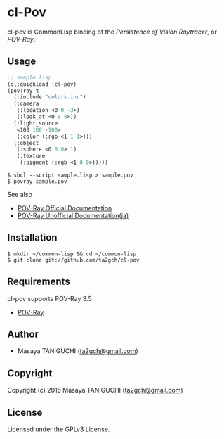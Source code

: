 # cl-Pov

cl-pov is CommonLisp binding of the *Persistence of Vision Raytracer*, or *POV-Ray*.

## Usage

```lisp
;; sample.lisp
(ql:quickload :cl-pov)
(pov:ray t
  (:include "colors.inc")
  (:camera
   (:location <0 0 -3>)
   (:look_at <0 0 0>))
  (:light_source
   <100 100 -100>
   (:color (:rgb <1 1 1>)))
  (:object
   (:sphere <0 0 0> 1)
   (:texture
    (:pigment (:rgb <1 0 0>)))))
```
	
```shellscript
$ sbcl --script sample.lisp > sample.pov
$ povray sample.pov
```
See also
* [POV-Ray Official Documentation](http://www.povray.org/documentation/)
* [POV-Ray Unofficial Documentation(ja)](http://www.arch.oita-u.ac.jp/povjp/)
## Installation

```shellscript
$ mkdir ~/common-lisp && cd ~/common-lisp
$ git clone git://github.com/ta2gch/cl-pov
```

## Requirements

cl-pov supports POV-Ray 3.5
* [POV-Ray](http://www.povray.org)

## Author

* Masaya TANIGUCHI (ta2gch@gmail.com)

## Copyright

Copyright (c) 2015 Masaya TANIGUCHI (ta2gch@gmail.com)

## License

Licensed under the GPLv3 License.
